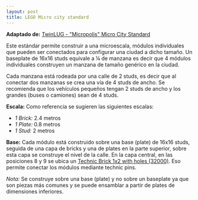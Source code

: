 ```yaml
---
layout: post
title: LEGO Micro city standard
---
```


**Adaptado de:** [TwinLUG - "Micropolis" Micro City Standard](http://twinlug.com/micropolis-micro-city-standard/)

Este estándar permite construir a una microescala, módulos individuales que pueden ser conectados para configurar una ciudad a dicho tamaño. Un baseplate de 16x16 studs equivale a ¼ de manzana es decir que 4 módulos individuales construyen un manzana de tamaño genérico en la ciudad.

Cada manzana está rodeada por una calle de 2 studs, es decir que al conectar dos manzanas se crea una vía de 4 studs de ancho. Se recomienda que los vehículos pequeños tengan 2 studs de ancho y los grandes (buses o camiones) sean de 4 studs.

**Escala:** Como referencia se sugieren las siguientes escalas:
   - *1 Brick:* 2.4 metros
   - *1 Plate:* 0.8 metros
   - *1 Stud:*  2 metros

**Base:** Cada módulo está construido sobre una base (plate) de 16x16 studs, seguida de una capa de bricks y una de plates en la parte superior, sobre esta capa se construye el nivel de la calle. En la capa central, en las posiciones 8 y 9 se ubica un [Technic Brick 1x2 with holes (32000)](https://brickset.com/parts/4210762/brick-1x2-m-2-holes-%C3%B8-4-87). Eso permite conectar los módulos mediante technic pins.

*Nota:* Se construye sobre una base (plate) y no sobre un baseplate ya que son piezas más comunes y se puede ensamblar a partir de plates de dimensiones inferiores.


